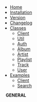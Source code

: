 - [Home](/)
- [Installation](/basics/installation)
- [Version](/basics/version)
- [Changelog](/changelog)
- [Classes](/class/client)
    - [Client](/class/client)
    - [Util](/class/util)
    - [Auth](/class/auth)
    - [Album](/class/album)
    - [Artist](/class/artist)
    - [Playlist](/class/playlist)
    - [Track](/class/track)
    - [User](/class/user)
- [Examples](/example/client)
    - [Client](/example/client)
    - [Search](/example/search)

<div style="padding-left: 10px;">
    <font style="font-weight: bolder;">GENERAL</font>
</div>